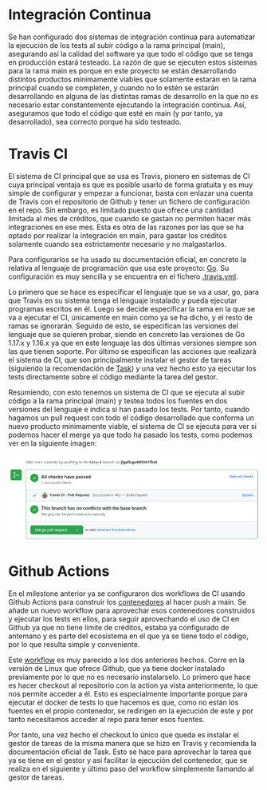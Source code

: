 # Integración Continua
Se han configurado dos sistemas de integración continua para automatizar la ejecución de los tests al subir código a la rama principal (main), asegurando así la calidad del software ya que todo el código que se tenga en producción estará testeado. La razón de que se ejecuten estos sistemas para la rama main es porque en este proyecto se están desarrollando distintos productos mínimamente viables que solamente estarán en la rama principal cuando se completen, y cuando no lo estén se estarán desarrollando en alguna de las distintas ramas de desarrollo en la que no es necesario estar constantemente ejecutando la integración continua. Así, aseguramos que todo el código que esté en main (y por tanto, ya desarrollado), sea correcto porque ha sido testeado. 

# Travis CI
El sistema de CI principal que se usa es Travis, pionero en sistemas de CI cuya principal ventaja es que es posible usarlo de forma gratuita y es muy simple de configurar y empezar a funcionar, basta con enlazar una cuenta de Travis con el repositorio de Github y tener un fichero de configuración en el repo. Sin embargo, es limitado puesto que ofrece una cantidad limitada al mes de créditos, que cuando se gastan no permiten hacer más integraciones en ese mes. Esta es otra de las razones por las que se ha optado por realizar la integración en main, para gastar los créditos solamente cuando sea estrictamente necesario y no malgastarlos.

Para configurarlos se ha usado su documentación oficial, en concreto la relativa al lenguaje de programación que usa este proyecto: [Go](https://docs.travis-ci.com/user/languages/go/). Su configuración es muy sencilla y se encuentra en el fichero [.travis.yml](../.travis.yml). 

Lo primero que se hace es especificar el lenguaje que se va a usar, go, para que Travis en su sistema tenga el lenguaje instalado y pueda ejecutar programas escritos en él. Luego se decide especificar la rama en la que se va a ejecutar el CI, únicamente en main como ya se ha dicho, y el resto de ramas se ignorarán. Seguido de esto, se especifican las versiones del lenguaje que se quieren probar, siendo en concreto las versiones de Go 1.17.x y 1.16.x ya que en este lenguaje las dos últimas versiones siempre son las que tienen soporte. Por último se especifican las acciones que realizará el sistema de CI, que son principalmente instalar el gestor de tareas (siguiendo la recomendación de [Task](https://taskfile.dev/#/installation?id=get-the-binary)) y una vez hecho esto ya ejecutar los tests directamente sobre el código mediante la tarea del gestor.

Resumiendo, con esto tenemos un sistema de CI que se ejecuta al subir código a la rama principal (main) y testea todos los fuentes en dos versiones del lenguaje e indica si han pasado los tests. Por tanto, cuando hagamos un pull request con todo el código desarrollado que conforma un nuevo producto mínimamente viable, el sistema de CI se ejecuta para ver si podemos hacer el merge ya que todo ha pasado los tests, como podemos ver en la siguiente imagen:

![](./img/travischeck.png)

# Github Actions
En el milestone anterior ya se configuraron dos workflows de CI usando Github Actions para construir los [contenedores](./contenedores.md) al hacer push a main. Se añade un nuevo workflow para aprovechar esos contenedores construidos y ejecutar los tests en ellos, para seguir aprovechando el uso de CI en Github ya que no tiene límite de créditos, estaba ya configurado de antemano y es parte del ecosistema en el que ya se tiene todo el código, por lo que resulta simple y conveniente.

Este [workflow](../.github/workflows/tests.yml) es muy parecido a los dos anteriores hechos. Corre en la versión de Linux que ofrece Github, que ya tiene docker instalado previamente por lo que no es necesario instalarselo. Lo primero que hace es hacer checkout al repositorio con la action ya vista anteriormente, lo que nos permite acceder a él. Esto es especialmente importante porque para ejecutar el docker de tests lo que hacemos es que, como no están los fuentes en el propio contenedor, se redirigen en la ejecución de este y por tanto necesitamos acceder al repo para tener esos fuentes.

Por tanto, una vez hecho el checkout lo único que queda es instalar el gestor de tareas de la misma manera que se hizo en Travis y recomienda la documentación oficial de Task. Esto se hace para aprovechar la tarea que ya se tiene en el gestor y así facilitar la ejecución del contenedor, que se realiza en el siguiente y último paso del workflow simplemente llamando al gestor de tareas.